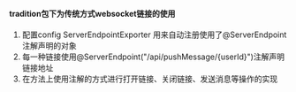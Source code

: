 #### tradition包下为传统方式websocket链接的使用

1. 配置config ServerEndpointExporter 用来自动注册使用了@ServerEndpoint注解声明的对象
2. 每一种链接使用@ServerEndpoint("/api/pushMessage/{userId}")注解声明链接地址
3. 在方法上使用注解的方式进行打开链接、关闭链接、发送消息等操作的实现

